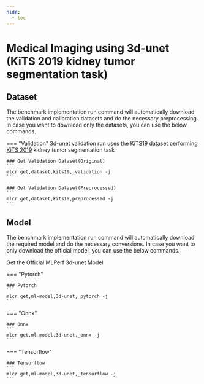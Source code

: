 ```yaml
---
hide:
  - toc
---
```


# Medical Imaging using 3d-unet (KiTS 2019 kidney tumor segmentation task)

## Dataset

The benchmark implementation run command will automatically download the validation and calibration datasets and do the necessary preprocessing. In case you want to download only the datasets, you can use the below commands.

=== "Validation"
    3d-unet validation run uses the KiTS19 dataset performing [KiTS 2019](https://kits19.grand-challenge.org/) kidney tumor segmentation task

    ### Get Validation Dataset(Original)
    ```
    mlcr get,dataset,kits19,_validation -j
    ```

    ### Get Validation Dataset(Preprocessed)
    ```
    mlcr get,dataset,kits19,preprocessed -j
    ```

## Model
The benchmark implementation run command will automatically download the required model and do the necessary conversions. In case you want to only download the official model, you can use the below commands.

Get the Official MLPerf 3d-unet Model

=== "Pytorch"

    ### Pytorch
    ```
    mlcr get,ml-model,3d-unet,_pytorch -j
    ```
=== "Onnx"

    ### Onnx
    ```
    mlcr get,ml-model,3d-unet,_onnx -j
    ```
=== "Tensorflow"

    ### Tensorflow
    ```
    mlcr get,ml-model,3d-unet,_tensorflow -j
    ```

